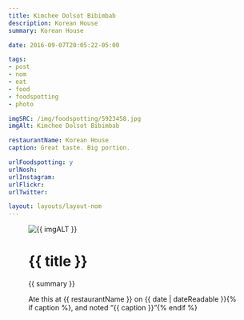 ```yaml
---
title: Kimchee Dolsot Bibimbab
description: Korean House
summary: Korean House

date: 2016-09-07T20:05:22-05:00

tags:
- post
- nom
- eat
- food
- foodspotting
- photo

imgSRC: /img/foodspotting/5923458.jpg
imgAlt: Kimchee Dolsot Bibimbab

restaurantName: Korean House
caption: Great taste. Big portion.

urlFoodspotting: y
urlNosh: 
urlInstagram: 
urlFlickr:
urlTwitter: 

layout: layouts/layout-nom
---
```

<figure class="nom">
	<img class="u-photo img-border" src="{{ imgSRC }}" alt="{{ imgALT }}">
	<figcaption>
		<h1 class="title p-name">{{ title }}</h1>
		<p class="summary">{{ summary }}</p>
		<p>Ate this at {{ restaurantName }} on <time class="dt-published" datetime="{{ date | dateIso }}">{{ date | dateReadable }}</time>{% if caption %}, and noted <q class="caption">{{ caption }}</q>{% endif %}
	</figcaption>
</figure>